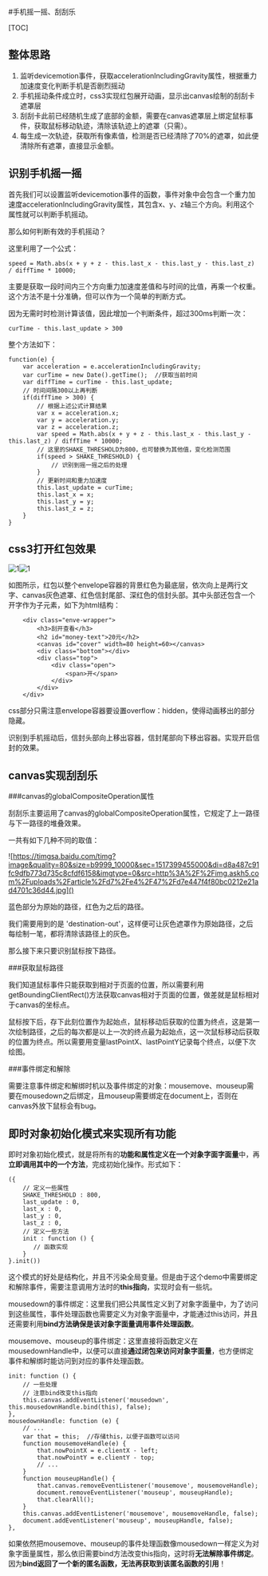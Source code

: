 #手机摇一摇、刮刮乐

 

[TOC]

## 整体思路

1. 监听devicemotion事件，获取accelerationIncludingGravity属性，根据重力加速度变化判断手机是否剧烈摇动
2. 手机摇动条件成立时，css3实现红包展开动画，显示出canvas绘制的刮刮卡遮罩层
3. 刮刮卡此前已经随机生成了底部的金额，需要在canvas遮罩层上绑定鼠标事件，获取鼠标移动轨迹，清除该轨迹上的遮罩（只需）。
4. 每生成一次轨迹，获取所有像素值，检测是否已经清除了70%的遮罩，如此便清除所有遮罩，直接显示金额。



## 识别手机摇一摇

首先我们可以设置监听devicemotion事件的函数，事件对象中会包含一个重力加速度accelerationIncludingGravity属性，其包含x、y、z轴三个方向。利用这个属性就可以判断手机摇动。

那么如何判断有效的手机摇动？

这里利用了一个公式：

```
speed = Math.abs(x + y + z - this.last_x - this.last_y - this.last_z) / diffTime * 10000;
```

主要是获取一段时间内三个方向重力加速度差值和与时间的比值，再乘一个权重。这个方法不是十分准确，但可以作为一个简单的判断方式。

因为无需时时检测计算该值，因此增加一个判断条件，超过300ms判断一次：

`curTime - this.last_update > 300`

整个方法如下：

	function(e) { 
	    var acceleration = e.accelerationIncludingGravity;
	    var curTime = new Date().getTime();  //获取当前时间
	    var diffTime = curTime - this.last_update;
	    // 时间间隔300以上再判断
	    if(diffTime > 300) {
	    	// 根据上述公式计算结果
	        var x = acceleration.x;
	        var y = acceleration.y;
	        var z = acceleration.z;
	        var speed = Math.abs(x + y + z - this.last_x - this.last_y - this.last_z) / diffTime * 10000;
	        // 这里的SHAKE_THRESHOLD为800，也可替换为其他值，变化检测范围
	        if(speed > SHAKE_THRESHOLD) {  
	            // 识别到摇一摇之后的处理
	        }
	        // 更新时间和重力加速度
	        this.last_update = curTime;
	        this.last_x = x;
	        this.last_y = y;
	        this.last_z = z;
	    }
	}
## css3打开红包效果

![1](F:\wamp\www\demos\GitProject\AllDemos\css3-html5\yaoyiyao\1.PNG)![1](F:\wamp\www\demos\GitProject\AllDemos\css3-html5\yaoyiyao\2.PNG)

如图所示，红包以整个envelope容器的背景红色为最底层，依次向上是两行文字、canvas灰色遮罩、红色信封尾部、深红色的信封头部。其中头部还包含一个开字作为子元素，如下为html结构：

		<div class="enve-wrapper">
	        <h3>刮开查看</h3>
			<h2 id="money-text">20元</h2>
			<canvas id="cover" width=80 height=60></canvas>
			<div class="bottom"></div>
			<div class="top">
				<div class="open">
					<span>开</span>
				</div>
			</div>
		</div>
css部分只需注意envelope容器要设置overflow：hidden，使得动画移出的部分隐藏。

识别到手机摇动后，信封头部向上移出容器，信封尾部向下移出容器。实现开启信封的效果。

## canvas实现刮刮乐

###canvas的globalCompositeOperation属性

刮刮乐主要运用了canvas的globalCompositeOperation属性，它规定了上一路径与下一路径的堆叠效果。

一共有如下几种不同的取值：

![https://timgsa.baidu.com/timg?image&quality=80&size=b9999_10000&sec=1517399455000&di=d8a487c91fc9dfb773d735c8cfdf6158&imgtype=0&src=http%3A%2F%2Fimg.askh5.com%2Fuploads%2Farticle%2Fd7%2Fe4%2F47%2Fd7e447f4f80bc0212e21ad4701c36d44.jpg]()

蓝色部分为原始的路径，红色为之后的路径。

我们需要用到的是 'destination-out'，这样便可让灰色遮罩作为原始路径，之后每绘制一笔，都将清除该路径上的灰色。

那么接下来只要识别鼠标按下路径。

###获取鼠标路径

我们知道鼠标事件只能获取到相对于页面的位置，所以需要利用getBoundingClientRect()方法获取canvas相对于页面的位置，做差就是鼠标相对于canvas的坐标点。

鼠标按下后，存下此刻位置作为起始点，鼠标移动后获取的位置为终点，这是第一次绘制路径，之后的每次都是以上一次的终点最为起始点，这一次鼠标移动后获取的位置为终点。所以需要用变量lastPointX、lastPointY记录每个终点，以便下次绘图。

###事件绑定和解除

需要注意事件绑定和解绑时机以及事件绑定的对象：mousemove、mouseup需要在mousedown之后绑定，且mouseup需要绑定在document上，否则在canvas外放下鼠标会有bug。

## 即时对象初始化模式来实现所有功能

即时对象初始化模式，就是将所有的**功能和属性定义在一个对象字面字面量**中，再**立即调用其中的一个方法**，完成初始化操作。形式如下：

	({
		// 定义一些属性
	    SHAKE_THRESHOLD : 800,
	    last_update : 0,
	    last_x : 0, 
	    last_y : 0, 
	    last_z : 0,
	    // 定义一些方法
	    init : function () {
	       // 函数实现
	    }
	}.init())
这个模式的好处是结构化，并且不污染全局变量。但是由于这个demo中需要绑定和解除事件，需要注意调用方法时的**this指向**，实现时会有一些坑。

mousedown的事件绑定：这里我们把公共属性定义到了对象字面量中，为了访问到这些属性，事件处理函数也需要定义为对象字面量中，才能通过this访问，并且还需要利用**bind方法确保是该对象字面量调用事件处理函数**。

mousemove、mouseup的事件绑定：这里直接将函数定义在mousedownHandle中，以便可以直接**通过闭包来访问对象字面量**，也方便绑定事件和解绑时能访问到对应的事件处理函数。

	init: function () {
	    // 一些处理
	    // 注意bind改变this指向
	    this.canvas.addEventListener('mousedown', this.mousedownHandle.bind(this), false);
	},
	mousedownHandle: function (e) {
	    // ...
	    var that = this;  //存储this，以便子函数可以访问
	    function mousemoveHandle(e) {
	        that.nowPointX = e.clientX - left;
	        that.nowPointY = e.clientY - top;
	        // ...
	    }
	    function mouseupHandle() {
	        that.canvas.removeEventListener('mousemove', mousemoveHandle);
	        document.removeEventListener('mouseup', mouseupHandle);
	        that.clearAll();
	    }
	    this.canvas.addEventListener('mousemove', mousemoveHandle, false);
	    document.addEventListener('mouseup', mouseupHandle, false);
	},
如果依然把mousemove、mouseup的事件处理函数像mousedown一样定义为对象字面量属性，那么依旧需要bind方法改变this指向，这时将**无法解除事件绑定**。因为**bind返回了一个新的匿名函数，无法再获取到该匿名函数的引用**！